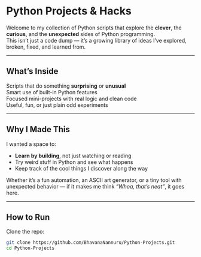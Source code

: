 # Python Projects & Hacks

Welcome to my collection of Python scripts that explore the **clever**, the **curious**, and the **unexpected** sides of Python programming.  
This isn’t just a code dump — it’s a growing library of ideas I’ve explored, broken, fixed, and learned from.

---

## What’s Inside

Scripts that do something **surprising** or **unusual**  
Smart use of built-in Python features  
Focused mini-projects with real logic and clean code  
Useful, fun, or just plain odd experiments 

---

## Why I Made This

I wanted a space to:

- **Learn by building**, not just watching or reading
- Try weird stuff in Python and see what happens
- Keep track of the cool things I discover along the way

Whether it’s a fun automation, an ASCII art generator, or a tiny tool with unexpected behavior — if it makes me think *“Whoa, that’s neat”*, it goes here.

---

## How to Run

Clone the repo:

```bash
git clone https://github.com/BhavanaNannuru/Python-Projects.git
cd Python-Projects
```
